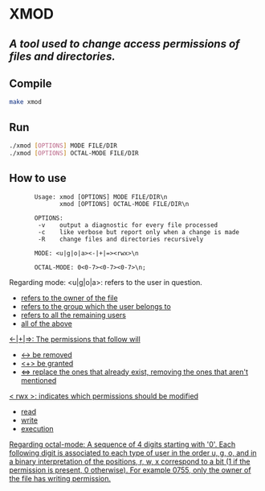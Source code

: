 # XMOD
## _A tool used to change access permissions of files and directories._


## Compile
```sh
make xmod
```
## Run
```sh
./xmod [OPTIONS] MODE FILE/DIR
./xmod [OPTIONS] OCTAL-MODE FILE/DIR
```
## How to use

           Usage: xmod [OPTIONS] MODE FILE/DIR\n
                  xmod [OPTIONS] OCTAL-MODE FILE/DIR\n
           
           OPTIONS:
            -v    output a diagnostic for every file processed
            -c    like verbose but report only when a change is made
            -R    change files and directories recursively
           
           MODE: <u|g|o|a><-|+|=><rwx>\n
           
           OCTAL-MODE: 0<0-7><0-7><0-7>\n;
Regarding mode:
<u|g|o|a>: refers to the user in question.
- <u> refers to the owner of the file
- <g> refers to the group which the user belongs to
- <o> refers to all the remaining users
- <a> all of the above

<-|+|=>: The permissions that follow will 
- <-> be removed
- <+> be granted
- <=> replace the ones that already exist, removing the ones that aren't mentioned

< rwx >: indicates which permissions should be modified
- <r> read
- <w> write
- <x> execution

Regarding octal-mode:
A sequence of 4 digits starting with '0'. Each following digit is associated to each type of user in the order u, g, o, and 
in a binary interpretation of the positions, r, w, x correspond to a bit (1 if the permission is present, 0 otherwise).
For example 0755, only the owner of the file has writing permission.
